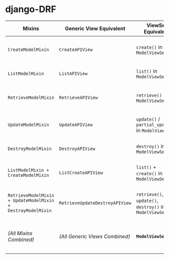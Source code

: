 # django-DRF

| **Mixins**                                                  | **Generic View Equivalent**    | **ViewSet Equivalent**                                  | **HTTP Methods**                        | **Purpose / Description**                        |
| ----------------------------------------------------------- | ------------------------------ | ------------------------------------------------------- | --------------------------------------- | ------------------------------------------------ |
| `CreateModelMixin`                                          | `CreateAPIView`                | `create()` in `ModelViewSet`                            | `POST`                                  | Create a new record in the database.             |
| `ListModelMixin`                                            | `ListAPIView`                  | `list()` in `ModelViewSet`                              | `GET`                                   | Retrieve a list of all objects.                  |
| `RetrieveModelMixin`                                        | `RetrieveAPIView`              | `retrieve()` in `ModelViewSet`                          | `GET (by ID)`                           | Retrieve a single object by ID.                  |
| `UpdateModelMixin`                                          | `UpdateAPIView`                | `update()` / `partial_update()` in `ModelViewSet`       | `PUT`, `PATCH`                          | Update an existing object (full or partial).     |
| `DestroyModelMixin`                                         | `DestroyAPIView`               | `destroy()` in `ModelViewSet`                           | `DELETE`                                | Delete an existing object.                       |
| `ListModelMixin + CreateModelMixin`                         | `ListCreateAPIView`            | `list()` + `create()` in `ModelViewSet`                 | `GET`, `POST`                           | List all objects or create a new one.            |
| `RetrieveModelMixin + UpdateModelMixin + DestroyModelMixin` | `RetrieveUpdateDestroyAPIView` | `retrieve()`, `update()`, `destroy()` in `ModelViewSet` | `GET`, `PUT`, `PATCH`, `DELETE`         | Retrieve, update, or delete a specific object.   |
| *(All Mixins Combined)*                                     | *(All Generic Views Combined)* | **`ModelViewSet`**                                      | `GET`, `POST`, `PUT`, `PATCH`, `DELETE` | Provides full CRUD operations in a single class. |
